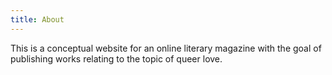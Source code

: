 ```yaml
---
title: About
---
```

This is a conceptual website for an online literary magazine with the goal of publishing works relating to the topic of queer love.